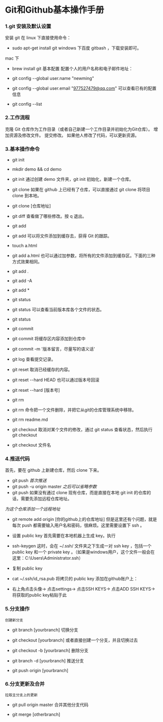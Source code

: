 
# Git和Github基本操作手册
### 1.git 安装及默认设置
安装 git
在 linux 下直接使用命令：

- sudo apt-get install git
windows 下百度 gitbash ，下载安装即可。

mac 下

- brew install git
基本配置
配置个人的用户名称和电子邮件地址：

- git config --global user.name "newming"
- git config --global user.email "977527479@qq.com"
可以查看已有的配置信息
- git config --list
### 2.工作流程
克隆 Git 仓库作为工作目录（或者自己新建一个工作目录并初始化为Git仓库）。
增加资源及修改文件。
提交修改。
如果他人修改了代码，可以更新资源。
### 3.基本操作命令
 - git init
 - mkdir demo && cd demo
 - git init
通过创建 demo 文件夹，git init 初始化，新建一个仓库。

- git clone
如果在 github 上已经有了仓库，可以直接通过 git clone 将项目 clone 到本地。

- git clone [仓库地址]
- git diff
查看做了哪些修改。按 q 退出。

- git add
- git add 可以将文件添加到缓存去，获得 Git 的跟踪。

- touch a.html
- git add a.html
也可以通过加参数，将所有的文件添加到缓存区。下面的三种方式效果相同。

- git add .
- git add -A
- git add *
- git status
- git status 可以查看当前版本库各个文件的状态。

- git status
- git commit
- git commit 将缓存区内容添加到仓库中

- git commit -m '版本留言，尽量写的语义话'
- git log
查看提交记录。

- git reset
取消已经缓存的内容。

- git reset --hard HEAD
也可以通过版本号回滚

- git reset --hard [版本号]
- git rm
- git rm 命令把一个文件删除，并把它从git的仓库管理系统中移除。

- git rm readme.md
- git checkout
取消对某个文件的修改，通过 git status 查看状态，然后执行 git checkout

- git checkout 文件名
### 4.推送代码
首先，要在 github 上新建仓库，然后 clone 下来。

- git push
*首次推送*
- git push -u origin master
*之后可以省略参数*
- git push
如果没有通过 clone 现有仓库，而是直接在本地 git init 的仓库的话，需要先添加远程仓库地址。

*为这个仓库添加一个远程地址*
- git remote add origin [你的github上的仓库地址]
但是这里还有个问题，就是每次 push 都需要输入用户名和密码，很麻烦。这里需要设置下 ssh 。

- 设置 public key
首先需要在本地机器上生成 key。执行

- ssh-keygen
这时，会在 ~/.ssh/ 文件夹之下生成一对 ssh key ，包括一个 public key 和一个 private key 。（如果是windows用户，这个文件一般会在这里：C:\Users\Administrator.ssh）

- 复制 public key

- cat  ~/.ssh/id_rsa.pub
将拷贝的 public key 添加在github账户上：

- 右上角点击头像-> 点击settings-> 点击SSH KEYS-> 点击ADD SSH KEYS-> 将获取的public key粘贴于此
### 5.分支操作
    创建新分支

- git branch [yourbranch]
切换分支

- git checkout [yourbranch]
或者直接创建一个分支，并且切换过去

- git checkout -b [yourbranch]
删除分支

- git branch -d [yourbranch]
推送分支

- git push origin [yourbranch]
### 6.分支更新及合并
    拉取主分支上的更新

- git pull origin master
合并其他分支代码

- git merge [otherbranch]
